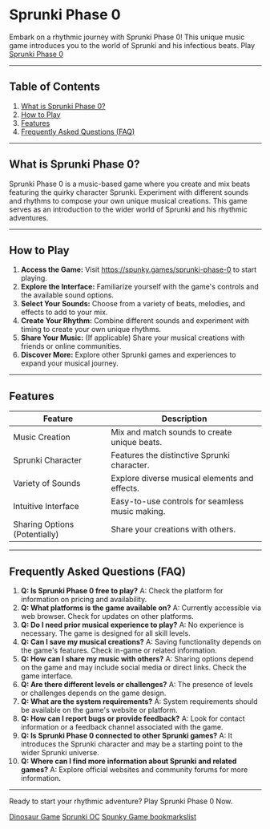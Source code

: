 # Sprunki Phase 0

Embark on a rhythmic journey with Sprunki Phase 0! This unique music game introduces you to the world of Sprunki and his infectious beats. Play [Sprunki Phase 0](https://spunky.games/sprunki-phase-0)

---

## Table of Contents

1. [What is Sprunki Phase 0?](#what-is-sprunki-phase-0)
2. [How to Play](#how-to-play)
3. [Features](#features)
4. [Frequently Asked Questions (FAQ)](#faq)

---

## What is Sprunki Phase 0? <a name="what-is-sprunki-phase-0"></a>

Sprunki Phase 0 is a music-based game where you create and mix beats featuring the quirky character Sprunki.  Experiment with different sounds and rhythms to compose your own unique musical creations. This game serves as an introduction to the wider world of Sprunki and his rhythmic adventures.

---

## How to Play <a name="how-to-play"></a>

1. **Access the Game:** Visit https://spunky.games/sprunki-phase-0 to start playing.
2. **Explore the Interface:** Familiarize yourself with the game's controls and the available sound options.
3. **Select Your Sounds:** Choose from a variety of beats, melodies, and effects to add to your mix.
4. **Create Your Rhythm:** Combine different sounds and experiment with timing to create your own unique rhythms.
5. **Share Your Music:** (If applicable) Share your musical creations with friends or online communities.
6. **Discover More:** Explore other Sprunki games and experiences to expand your musical journey.

---

## Features <a name="features"></a>

| Feature           | Description                                       |
|--------------------|---------------------------------------------------|
| Music Creation    | Mix and match sounds to create unique beats.     |
| Sprunki Character | Features the distinctive Sprunki character.      |
| Variety of Sounds | Explore diverse musical elements and effects.  |
| Intuitive Interface| Easy-to-use controls for seamless music making. |
| Sharing Options (Potentially) | Share your creations with others.           |


---

## Frequently Asked Questions (FAQ) <a name="faq"></a>

1. **Q: Is Sprunki Phase 0 free to play?** A: Check the platform for information on pricing and availability.
2. **Q: What platforms is the game available on?** A:  Currently accessible via web browser. Check for updates on other platforms.
3. **Q: Do I need prior musical experience to play?** A: No experience is necessary. The game is designed for all skill levels.
4. **Q: Can I save my musical creations?** A: Saving functionality depends on the game's features. Check in-game or related information.
5. **Q:  How can I share my music with others?** A: Sharing options depend on the game and may include social media or direct links. Check the game interface.
6. **Q: Are there different levels or challenges?** A: The presence of levels or challenges depends on the game design.
7. **Q:  What are the system requirements?** A:  System requirements should be available on the game's website or platform.
8. **Q:  How can I report bugs or provide feedback?** A: Look for contact information or a feedback channel associated with the game.
9. **Q: Is Sprunki Phase 0 connected to other Sprunki games?** A: It introduces the Sprunki character and may be a starting point to the wider Sprunki universe.
10. **Q: Where can I find more information about Sprunki and related games?** A: Explore official websites and community forums for more information.


---

Ready to start your rhythmic adventure? Play Sprunki Phase 0 Now.

[Dinosaur Game](https://dinosaur-game.cc/)
[Sprunki OC](https://sprunkioc.net/)
[Spunky Game bookmarkslist](https://www.expertbookmarking.com/story/incredibox-sprunki)
